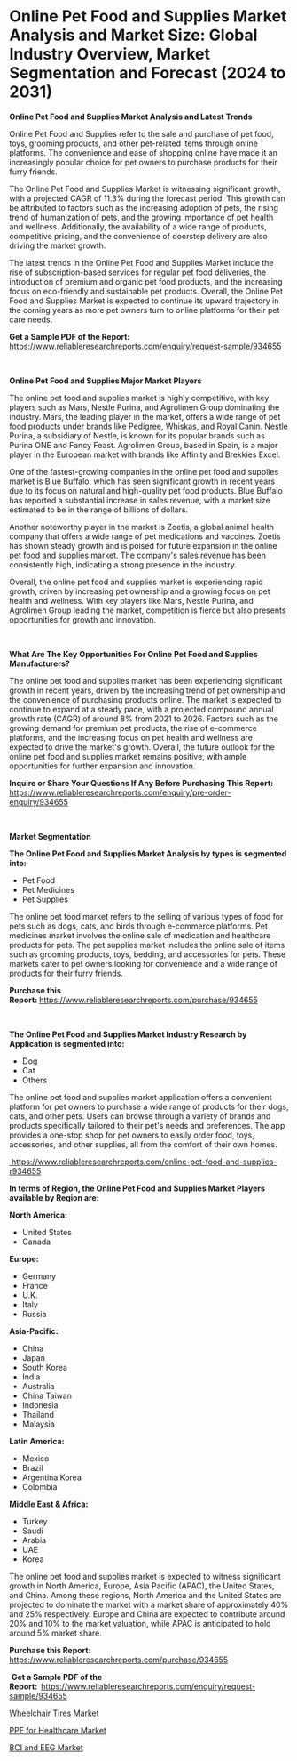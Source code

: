 <p><h1>Online Pet Food and Supplies Market Analysis and Market Size: Global Industry Overview, Market Segmentation and Forecast (2024 to 2031)</h1></p><p><strong>Online Pet Food and Supplies Market Analysis and Latest Trends</strong></p>
<p><p>Online Pet Food and Supplies refer to the sale and purchase of pet food, toys, grooming products, and other pet-related items through online platforms. The convenience and ease of shopping online have made it an increasingly popular choice for pet owners to purchase products for their furry friends.</p><p>The Online Pet Food and Supplies Market is witnessing significant growth, with a projected CAGR of 11.3% during the forecast period. This growth can be attributed to factors such as the increasing adoption of pets, the rising trend of humanization of pets, and the growing importance of pet health and wellness. Additionally, the availability of a wide range of products, competitive pricing, and the convenience of doorstep delivery are also driving the market growth.</p><p>The latest trends in the Online Pet Food and Supplies Market include the rise of subscription-based services for regular pet food deliveries, the introduction of premium and organic pet food products, and the increasing focus on eco-friendly and sustainable pet products. Overall, the Online Pet Food and Supplies Market is expected to continue its upward trajectory in the coming years as more pet owners turn to online platforms for their pet care needs.</p></p>
<p><strong>Get a Sample PDF of the Report:&nbsp;</strong> <a href="https://www.reliableresearchreports.com/enquiry/request-sample/934655">https://www.reliableresearchreports.com/enquiry/request-sample/934655</a></p>
<p>&nbsp;</p>
<p><strong>Online Pet Food and Supplies Major Market Players</strong></p>
<p><p>The online pet food and supplies market is highly competitive, with key players such as Mars, Nestle Purina, and Agrolimen Group dominating the industry. Mars, the leading player in the market, offers a wide range of pet food products under brands like Pedigree, Whiskas, and Royal Canin. Nestle Purina, a subsidiary of Nestle, is known for its popular brands such as Purina ONE and Fancy Feast. Agrolimen Group, based in Spain, is a major player in the European market with brands like Affinity and Brekkies Excel.</p><p>One of the fastest-growing companies in the online pet food and supplies market is Blue Buffalo, which has seen significant growth in recent years due to its focus on natural and high-quality pet food products. Blue Buffalo has reported a substantial increase in sales revenue, with a market size estimated to be in the range of billions of dollars.</p><p>Another noteworthy player in the market is Zoetis, a global animal health company that offers a wide range of pet medications and vaccines. Zoetis has shown steady growth and is poised for future expansion in the online pet food and supplies market. The company's sales revenue has been consistently high, indicating a strong presence in the industry.</p><p>Overall, the online pet food and supplies market is experiencing rapid growth, driven by increasing pet ownership and a growing focus on pet health and wellness. With key players like Mars, Nestle Purina, and Agrolimen Group leading the market, competition is fierce but also presents opportunities for growth and innovation.</p></p>
<p>&nbsp;</p>
<p><strong>What Are The Key Opportunities For Online Pet Food and Supplies Manufacturers?</strong></p>
<p><p>The online pet food and supplies market has been experiencing significant growth in recent years, driven by the increasing trend of pet ownership and the convenience of purchasing products online. The market is expected to continue to expand at a steady pace, with a projected compound annual growth rate (CAGR) of around 8% from 2021 to 2026. Factors such as the growing demand for premium pet products, the rise of e-commerce platforms, and the increasing focus on pet health and wellness are expected to drive the market's growth. Overall, the future outlook for the online pet food and supplies market remains positive, with ample opportunities for further expansion and innovation.</p></p>
<p><strong>Inquire or Share Your Questions If Any Before Purchasing This Report:</strong> <a href="https://www.reliableresearchreports.com/enquiry/pre-order-enquiry/934655">https://www.reliableresearchreports.com/enquiry/pre-order-enquiry/934655</a></p>
<p>&nbsp;</p>
<p><strong>Market Segmentation</strong></p>
<p><strong>The Online Pet Food and Supplies Market Analysis by types is segmented into:</strong></p>
<p><ul><li>Pet Food</li><li>Pet Medicines</li><li>Pet Supplies</li></ul></p>
<p><p>The online pet food market refers to the selling of various types of food for pets such as dogs, cats, and birds through e-commerce platforms. Pet medicines market involves the online sale of medication and healthcare products for pets. The pet supplies market includes the online sale of items such as grooming products, toys, bedding, and accessories for pets. These markets cater to pet owners looking for convenience and a wide range of products for their furry friends.</p></p>
<p><strong>Purchase this Report:&nbsp;</strong><a href="https://www.reliableresearchreports.com/purchase/934655">https://www.reliableresearchreports.com/purchase/934655</a></p>
<p>&nbsp;</p>
<p><strong>The Online Pet Food and Supplies Market Industry Research by Application is segmented into:</strong></p>
<p><ul><li>Dog</li><li>Cat</li><li>Others</li></ul></p>
<p><p>The online pet food and supplies market application offers a convenient platform for pet owners to purchase a wide range of products for their dogs, cats, and other pets. Users can browse through a variety of brands and products specifically tailored to their pet's needs and preferences. The app provides a one-stop shop for pet owners to easily order food, toys, accessories, and other supplies, all from the comfort of their own homes.</p></p>
<p><a href="https://www.reliableresearchreports.com/online-pet-food-and-supplies-r934655">&nbsp;https://www.reliableresearchreports.com/online-pet-food-and-supplies-r934655</a></p>
<p><strong>In terms of Region, the Online Pet Food and Supplies Market Players available by Region are:</strong></p>
<p>
    <p> <strong> North America: </strong>
        <ul>
            <li>United States</li>
            <li>Canada</li>
        </ul>
        </p> 
    <p> <strong> Europe: </strong>
        <ul>
            <li>Germany</li>
            <li>France</li>
            <li>U.K.</li>
            <li>Italy</li>
            <li>Russia</li>
        </ul>
        </p> 
    <p> <strong> Asia-Pacific: </strong>
        <ul>
            <li>China</li>
            <li>Japan</li>
            <li>South Korea</li>
            <li>India</li>
            <li>Australia</li>
            <li>China Taiwan</li>
            <li>Indonesia</li>
            <li>Thailand</li>
            <li>Malaysia</li>
        </ul>
        </p> 
    <p> <strong> Latin America: </strong>
        <ul>
            <li>Mexico</li>
            <li>Brazil</li>
            <li>Argentina Korea</li>
            <li>Colombia</li>
        </ul>
        </p> 
    <p> <strong> Middle East & Africa: </strong>
        <ul>
            <li>Turkey</li>
            <li>Saudi</li>
            <li>Arabia</li>
            <li>UAE</li>
            <li>Korea</li>
        </ul>
    </p>
    </p>
<p><p>The online pet food and supplies market is expected to witness significant growth in North America, Europe, Asia Pacific (APAC), the United States, and China. Among these regions, North America and the United States are projected to dominate the market with a market share of approximately 40% and 25% respectively. Europe and China are expected to contribute around 20% and 10% to the market valuation, while APAC is anticipated to hold around 5% market share.</p></p>
<p><strong>Purchase this Report: </strong><a href="https://www.reliableresearchreports.com/purchase/934655">https://www.reliableresearchreports.com/purchase/934655</a></p>
<p>&nbsp;<strong>Get a Sample PDF of the Report:&nbsp;&nbsp;</strong><a href="https://www.reliableresearchreports.com/enquiry/request-sample/934655">https://www.reliableresearchreports.com/enquiry/request-sample/934655</a></p>
<p><strong></strong></p>
<p><p><a href="https://github.com/NaomieConner2023/Market-Research-Report-List-1/blob/main/wheelchair-tires-market.md">Wheelchair Tires Market</a></p><p><a href="https://github.com/aafbctfl75/Market-Research-Report-List-1/blob/main/ppe-for-healthcare-market.md">PPE for Healthcare Market</a></p><p><a href="https://github.com/iprahimabdulrahmman/Market-Research-Report-List-1/blob/main/bci-and-eeg-market.md">BCI and EEG Market</a></p></p>
